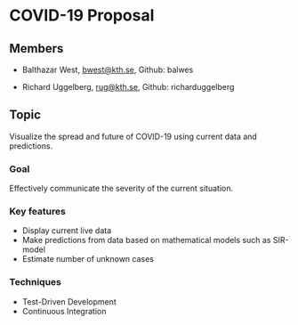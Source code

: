 # COVID-19 Proposal

## Members
* Balthazar West, bwest@kth.se, Github: balwes

* Richard Uggelberg, rug@kth.se, Github: richarduggelberg

## Topic
Visualize the spread and future of COVID-19 using current data and predictions.

### Goal
Effectively communicate the severity of the current situation.

### Key features
* Display current live data
* Make predictions from data based on mathematical models such as SIR-model
* Estimate number of unknown cases

### Techniques
* Test-Driven Development
* Continuous Integration
